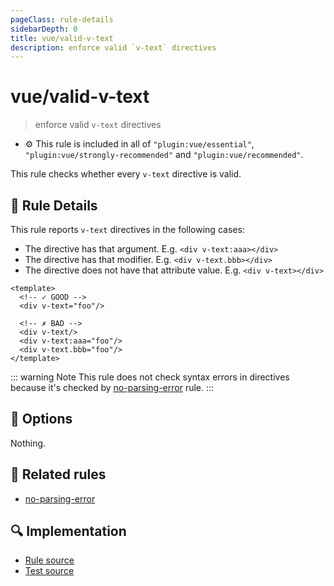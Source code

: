 ```yaml
---
pageClass: rule-details
sidebarDepth: 0
title: vue/valid-v-text
description: enforce valid `v-text` directives
---
```

# vue/valid-v-text
> enforce valid `v-text` directives

- :gear: This rule is included in all of `"plugin:vue/essential"`, `"plugin:vue/strongly-recommended"` and `"plugin:vue/recommended"`.

This rule checks whether every `v-text` directive is valid.

## :book: Rule Details

This rule reports `v-text` directives in the following cases:

- The directive has that argument. E.g. `<div v-text:aaa></div>`
- The directive has that modifier. E.g. `<div v-text.bbb></div>`
- The directive does not have that attribute value. E.g. `<div v-text></div>`

<eslint-code-block :rules="{'vue/valid-v-text': ['error']}">

```vue
<template>
  <!-- ✓ GOOD -->
  <div v-text="foo"/>

  <!-- ✗ BAD -->
  <div v-text/>
  <div v-text:aaa="foo"/>
  <div v-text.bbb="foo"/>
</template>
```

</eslint-code-block>

::: warning Note
This rule does not check syntax errors in directives because it's checked by [no-parsing-error] rule.
:::

## :wrench: Options

Nothing.

## :couple: Related rules

- [no-parsing-error]

[no-parsing-error]: no-parsing-error.md

## :mag: Implementation

- [Rule source](https://github.com/vuejs/eslint-plugin-vue/blob/master/lib/rules/valid-v-text.js)
- [Test source](https://github.com/vuejs/eslint-plugin-vue/blob/master/tests/lib/rules/valid-v-text.js)
